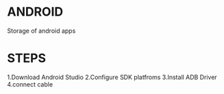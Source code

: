 # ANDROID
Storage of android apps

# STEPS
1.Download Android Studio
2.Configure SDK platfroms 
3.Install ADB Driver
4.connect cable 
